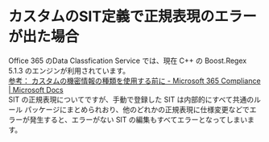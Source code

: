 # カスタムのSIT定義で正規表現のエラーが出た場合
Office 365 のData Classfication Service では、現在 C++ の Boost.Regex 5.1.3 のエンジンが利用されています。  
[参考： カスタムの機密情報の種類を使用する前に - Microsoft 365 Compliance | Microsoft Docs](https://docs.microsoft.com/ja-jp/microsoft-365/compliance/create-a-custom-sensitive-information-type?view=o365-worldwide)  
SIT の正規表現についてですが、手動で登録した SIT は内部的にすべて共通のルール パッケージにまとめられおり、他のどれかの正規表現に仕様変更などでエラーが発生すると、エラーがない SIT の編集もすべてエラーとなってしまいます。

